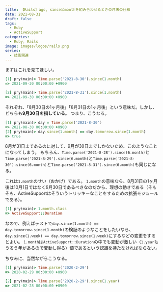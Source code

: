 ```yaml
---
title: 【Rails】ago, sinceとmonthを組み合わせるときの月末の仕様
date: 2021-08-31
draft: false
tags:
  - Ruby
  - ActiveSupport
categories:
  - Ruby, Rails
image: images/logos/rails.png
series:
  - 技術関連
---
```


まずはこれを見てほしい。

```rb
[1] pry(main)> Time.parse('2021-8-30').since(1.month)
=> 2021-09-30 00:00:00 +0900

[2] pry(main)> Time.parse('2021-8-31').since(1.month)
=> 2021-09-30 00:00:00 +0900
```

それぞれ、「8月30日の1ヶ月後」「8月31日の1ヶ月後」という意味だ。しかし、どちらも**9月30日を指している**。
つまり、こうなる。

```rb
[1] pry(main)> day = Time.parse('2021-8-30')
=> 2021-08-30 00:00:00 +0900
[2] pry(main)> day.since(1.month) == day.tomorrow.since(1.month)
=> true
```

8月が31日まであるのに対して、9月が30日までしかないため、このようなことになってしまう。
もちろん、`Time.parse('2021-8-28').since(6.month)`と`Time.parse('2021-8-29').since(6.month)`と`Time.parse('2021-8-30').since(6.month)`と`Time.parse('2021-8-31').since(6.month)`も同じになる。

これは`1.month`のせい（おかげ）である。
`1.month`の意味なら、8月31日の1ヶ月後は10月1日ではなく9月30日であるべきなのだから、理想の動きである（そもそも、ActiveSupportはそういうトリッキーなことをするための拡張モジュールである）。

```rb
[1] pry(main)> 1.month.class
=> ActiveSupport::Duration
```

なので、例えばテストで`day.since(1.month) == day.tomorrow.since(1.month)`の検証のようなことをしたいなら、`day.since(1.week) == day.tomorrow.since(1.week)`にするなどの変更をするとよい。
`1.month`は`ActiveSupport::Duration`の中でも変動が激しい（`1.year`もうるう年があるので変動し得る）値であるという認識を持たなければならない。

ちなみに、当然ながらこうなる。

```rb
[1] pry(main)> Time.parse('2020-2-29')
=> 2020-02-29 00:00:00 +0900

[2] pry(main)> Time.parse('2020-2-29').since(1.year)
=> 2021-02-28 00:00:00 +0900
```
